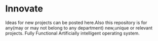 # Innovate
Ideas for new projects can be posted here.Also this repository is for any(may or may not belong to any department) new,unique or relevant projects.
Fully Functional Artificially intelligent operating system.
